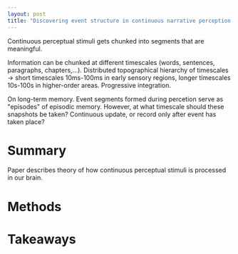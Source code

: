 ```yaml
---
layout: post
title: "Discovering event structure in continuous narrative perception and memory"
---
```


Continuous perceptual stimuli gets chunked into segments that are meaningful.

Information can be chunked at different timescales (words, sentences, paragraphs, chapters,...). Distributed topographical hierarchy of timescales -> short timescales 10ms-100ms in early sensory regions, longer timescales 10s-100s in higher-order areas. Progressive integration.

On long-term memory. Event segments formed during percetion serve as "episodes" of episodic memory. However, at what timescale should these snapshots be taken? Continuous update, or record only after event has taken place?

# Summary

Paper describes theory of how continuous perceptual stimuli is processed in our brain.

# Methods


# Takeaways

